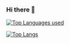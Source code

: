 ### Hi there 👋

<!--
**sanobertin/sanobertin** is a ✨ _special_ ✨ repository because its `README.md` (this file) appears on your GitHub profile.

Here are some ideas to get you started:

- 🔭 I’m currently working on ...
- 🌱 I’m currently learning ...
- 👯 I’m looking to collaborate on ...
- 🤔 I’m looking for help with ...
- 💬 Ask me about ...
- 📫 How to reach me: ...
- 😄 Pronouns: ...
- ⚡ Fun fact: ...
-->

[![Top Languages used](https://github-readme-stats.vercel.app/api/top-langs?username=sanobertin&hide=html,scss,stylus,blade,jupyter%20notebook,python,css,shell,batchfile,dockerfile,typescript&theme=algolia&show_icons=true)](https://github.com/sanobertin)

[![Top Langs](https://github-readme-stats.vercel.app/api?username=sanobertin&theme=algolia&show_icons=true)](https://github.com/sanobertin)

